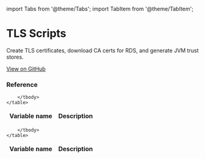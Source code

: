 import Tabs from '@theme/Tabs';
import TabItem from '@theme/TabItem';

# TLS Scripts

Create TLS certificates, download CA certs for RDS, and generate JVM trust stores.

<a href="https://github.com/gruntwork-io/terraform-aws-service-catalog/tree/master/modules/tls-scripts" className="link-button">View on GitHub</a>

### Reference 

<Tabs>
  <TabItem value="inputs" label="Inputs" default>
    <table>
        <thead>
            <tr>
                <td><b>Variable name</b></td>
                <td><b>Description</b></td>
            </tr>
        </thead>
        <tbody>
            
        </tbody>
    </table>
  </TabItem>
  <TabItem value="outputs" label="Outputs">
    <table>
        <thead>
            <tr>
              <td><b>Variable name</b></td>
              <td><b>Description</b></td>
            </tr>
        </thead>
        <tbody>
            
        </tbody>
    </table>
  </TabItem>
</Tabs>


<!-- ##DOCS-SOURCER-START
{"sourcePlugin":"Service Catalog Reference","hash":"f3d0ff45b139ec55c2f2d24004de5bf8"}
##DOCS-SOURCER-END -->
